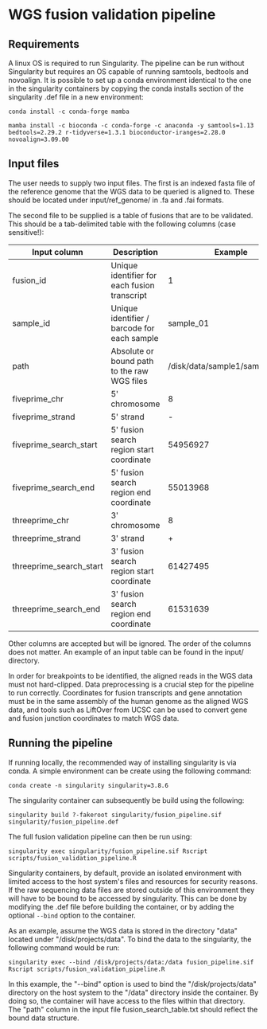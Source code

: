 # WGS fusion validation pipeline


## Requirements

A linux OS is required to run Singularity. The pipeline can be run without Singularity but requires an OS capable of running samtools, bedtools and novoalign. It is possible to set up a conda environment identical to the one in the singularity containers by copying the conda installs section of the singularity .def file in a new environment:

```
conda install -c conda-forge mamba

mamba install -c bioconda -c conda-forge -c anaconda -y samtools=1.13 bedtools=2.29.2 r-tidyverse=1.3.1 bioconductor-iranges=2.28.0 novoalign=3.09.00
```

## Input files

The user needs to supply two input files. The first is an indexed fasta file of the reference genome that the WGS data to be queried is aligned to. These should be located under input/ref_genome/  in .fa and .fai formats.

The second file to be supplied is a table of fusions that are to be validated. This should be a tab-delimited table with the following columns (case sensitive!):

|Input column|Description|Example|
|------------|-----------|-------|
|fusion_id | Unique identifier for each fusion transcript | 1|
|sample_id | Unique identifier / barcode for each sample | sample_01|
|path |Absolute or bound path to the raw WGS files | /disk/data/sample1/sample1.bam|
|fiveprime_chr |5' chromosome| 8|
|fiveprime_strand |5' strand| -|
|fiveprime_search_start | 5' fusion search region start coordinate| 54956927|
|fiveprime_search_end | 5' fusion search region end coordinate |55013968|
|threeprime_chr | 3' chromosome |8|
|threeprime_strand | 3' strand | + |
|threeprime_search_start | 3' fusion search region start coordinate | 61427495 |
|threeprime_search_end | 3' fusion search region end coordinate| 61531639|

Other columns are accepted but will be ignored. The order of the columns does not matter. An example of an input table can be found in the input/ directory.

In order for breakpoints to be identified, the aligned reads in the WGS data must not hard-clipped. Data preprocessing is a crucial step for the pipeline to run correctly. Coordinates for fusion transcripts and gene annotation must be in the same assembly of the human genome as the aligned WGS data, and tools such as LiftOver from UCSC can be used to convert gene and fusion junction coordinates to match WGS data.

## Running the pipeline

If running locally, the recommended way of installing singularity is via conda. A simple environment can be create using the following command:

`conda create -n singularity singularity=3.8.6`

The singularity container can subsequently be build using the following:

`singularity build ?-fakeroot singularity/fusion_pipeline.sif singularity/fusion_pipeline.def`

The full fusion validation pipeline can then be run using:

`singularity exec singularity/fusion_pipeline.sif Rscript scripts/fusion_validation_pipeline.R`

Singularity containers, by default, provide an isolated environment with limited access to the host system's files and resources for security reasons. If the raw sequencing data files are stored outside of this environment they will have to be bound to be accessed by singularity. This can be done by modifying the .def file before building the container, or by adding the optional  `--bind` option to the container.

As an example, assume the WGS data is stored in the directory "data" located under "/disk/projects/data". To bind the data to the singularity, the following command would be run:

`singularity exec --bind /disk/projects/data:/data fusion_pipeline.sif Rscript scripts/fusion_validation_pipeline.R`

In this example, the "--bind" option is used to bind the "/disk/projects/data" directory on the host system to the "/data" directory inside the container. By doing so, the container will have access to the files within that directory. The "path" column in the input file fusion_search_table.txt should reflect the bound data structure.
